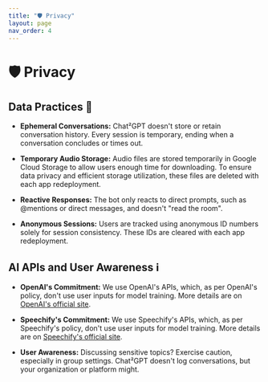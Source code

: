 ```yaml
---
title: "🛡️ Privacy"
layout: page
nav_order: 4
---
```



# 🛡️ Privacy

## Data Practices 📝

- **Ephemeral Conversations:** Chat²GPT doesn't store or retain conversation history. Every session is temporary, ending when a conversation concludes or times out.

- **Temporary Audio Storage:** Audio files are stored temporarily in Google Cloud Storage to allow users enough time for downloading. To ensure data privacy and efficient storage utilization, these files are deleted with each app redeployment.

- **Reactive Responses:** The bot only reacts to direct prompts, such as @mentions or direct messages, and doesn't "read the room".

- **Anonymous Sessions:** Users are tracked using anonymous ID numbers solely for session consistency. These IDs are cleared with each app redeployment.

## AI APIs and User Awareness ℹ️

- **OpenAI's Commitment:** We use OpenAI's APIs, which, as per OpenAI's policy, don't use user inputs for model training. More details are on [OpenAI's official site](https://openai.com/policies/api-data-usage-policies).

- **Speechify's Commitment:** We use Speechify's APIs, which, as per Speechify's policy, don't use user inputs for model training. More details are on [Speechify's official site](https://speechify.com/terms).

- **User Awareness:** Discussing sensitive topics? Exercise caution, especially in group settings. Chat²GPT doesn't log conversations, but your organization or platform might.
